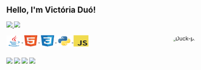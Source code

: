 ## Hello, I'm Victória Duó!

<div>
	<a href="https://github.com/victoriacduo">
	<img height="180cm" src="https://github-readme-stats.vercel.app/api?username=victoriacduo&show_icons=true&theme=radical&include_all_commits=true&count_private=true"/>
	<img height="180cm" src="https://github-readme-stats.vercel.app/api/top-langs/?username=victoriacduo&layout=compact&langs_count=16&theme=radical"/>
	</div>
  
<div style="display: inline_block"><br>
  <img align="center"= alt="Vic-Java" height="30" width="40" src="https://raw.githubusercontent.com/devicons/devicon/master/icons/java/java-original.svg">
	<img align="center"= alt="Vic-HTML" height="30" width="40" src="https://raw.githubusercontent.com/devicons/devicon/master/icons/html5/html5-original.svg">
  <img align="center"= alt="Vic-CSS" height="30" width="40" src="https://raw.githubusercontent.com/devicons/devicon/master/icons/css3/css3-original.svg">
  <img align="center"= alt="Vic-Java" height="30" width="40" src="https://raw.githubusercontent.com/devicons/devicon/master/icons/python/python-original.svg">
   <img align="center"= alt="Vic-Java" height="30" width="40" src="https://raw.githubusercontent.com/devicons/devicon/master/icons/javascript/javascript-original.svg">
	<img align="right" alt="Duck-pic" height="150" style="border-radius:50px;" src="https://img.freepik.com/free-vector/cute-cat-with-love-sign-hand-cartoon-illustration-animal-nature-concept-isolated-flat-cartoon-style_138676-3419.jpg?w=2000">
</div>
 
##
  
<div>
	<a href="https://twitter.com/victoriacduo" target="_blank"> <img src="https://img.shields.io/badge/Twitter-1DA1F2?style=for-the-badge&logo=twitter&logoColor=white" target="_blank"></a>
	<a href="https://instagram.com/victoriacduo" target="_blank"> <img src="https://img.shields.io/badge/Instagram-E4405F?style=for-the-badge&logo=instagram&logoColor=white" target="_blank"></a>
	<a href="https://open.spotify.com/user/22vho74fw2wzrmcbetrpqfbfa?si=dacae01f821f4d3c" target="_blank"> <img src="https://img.shields.io/badge/Spotify-1ED760?&style=for-the-badge&logo=spotify&logoColor=white"></a>
	<a href="https://www.linkedin.com/in/vict%C3%B3ria-d-032106179/" target="_blank"><img src="https://img.shields.io/badge/LinkedIn-0077B5?style=for-the-badge&logo=linkedin&logoColor=white"></a>
	
</div>
